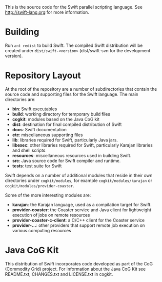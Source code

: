 This is the source code for the Swift parallel scripting language.
See http://swift-lang.org for more information.

Building
========
Run `ant redist` to build Swift.  The compiled Swift distribution will
be created under `dist/swift-<version>` (dist/swift-svn for the
development version).

Repository Layout
=================
At the root of the repository are a number of subdirectories that contain
the source code and supporting files for the Swift language.  The main
directories are:

* **bin**: Swift executables
* **build**: working directory for temporary build files
* **cogkit**: modules based on the Java CoG kit
* **dist**: destination for final compiled distribution of Swift
* **docs**: Swift documentation
* **etc**: miscellaneous supporting files
* **lib**: libraries required for Swift, particularly Java jars.
* **libexec**: other libraries required for Swift, particularly Karajan
      libraries and shell scripts 
* **resources**: miscellaneous resources used in building Swift.
* **src**: Java source code for Swift compiler and runtime.
* **tests**: test suite for Swift

Swift depends on a number of additional modules that reside in their own
directories under `cogkit/modules`, for example `cogkit/modules/karajan` or
`cogkit/modules/provider-coaster`.

Some of the more interesting modules are:

* **karajan**: the Karajan language, used as a compilation target for Swift.
* **provider-coaster**: the Coaster service and Java client for lightweight
    execution of jobs on remote resources
* **provider-coaster-c-client**: a C/C++ client for the Coaster service
* **provider-...**: other providers that support remote job execution on
    various computing resources

Java CoG Kit
============
This distribution of Swift incorporates code developed as part of the
CoG (Commodity Grid) project.  For information about the Java CoG Kit
see README.txt, CHANGES.txt and LICENSE.txt in cogkit.

